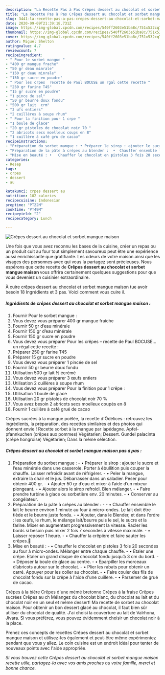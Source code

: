```yaml
---
description: "La Recette Pas à Pas Crêpes dessert au chocolat et sorbet mangue maison"
title: "La Recette Pas à Pas Crêpes dessert au chocolat et sorbet mangue maison"
slug: 3441-la-recette-pas-a-pas-crepes-dessert-au-chocolat-et-sorbet-mangue-maison
date: 2020-09-09T21:39:18.731Z
image: https://img-global.cpcdn.com/recipes/540ff2603e51ba8c/751x532cq70/crepes-dessert-au-chocolat-et-sorbet-mangue-maison-photo-principale-de-la-recette.jpg
thumbnail: https://img-global.cpcdn.com/recipes/540ff2603e51ba8c/751x532cq70/crepes-dessert-au-chocolat-et-sorbet-mangue-maison-photo-principale-de-la-recette.jpg
cover: https://img-global.cpcdn.com/recipes/540ff2603e51ba8c/751x532cq70/crepes-dessert-au-chocolat-et-sorbet-mangue-maison-photo-principale-de-la-recette.jpg
author: Miguel Shelton
ratingvalue: 4.7
reviewcount: 7
recipeingredient:
- " Pour le sorbet mangue "
- "400 gr mangue frache"
- "50 gr deau minrale"
- "150 gr deau minrale"
- "150 gr sucre en poudre"
- " Pour les crpes  recette de Paul BOCUSE un rgal cette recette "
- "250 gr farine T45"
- "15 gr sucre en poudre"
- "1 pince de sel"
- "50 gr beurre doux fondu"
- "500 gr lait  crm"
- "3 ufs entiers"
- "2 cuillères à soupe rhum"
- " Pour la finition pour 1 crpe "
- "1 boule de glace"
- "20 gr pistoles de chocolat noir 70 "
- "2 abricots secs moelleux coups en 8"
- "1 cuillère à café gru de cacao"
recipeinstructions:
- "Préparation du sorbet mangue : • Préparer le sirop : ajouter le sucre et l’eau minérale dans une casserole. Porter à ébullition puis couper la chauffe. Laisser refroidir avant de réfrigérer. • Peler la mangue, extraire la chair et le jus. Débarrasser dans un saladier. Peser pour obtenir 400 gr. • Ajouter 50 gr d’eau et mixer à l’aide d’un mixeur plongeant. • Ajouter alors le sirop refroidi. Bien mélanger. •	Faire prendre turbine à glace ou sorbetière env. 20 minutes. •	Conserver au congélateur."
- "Préparation de la pâte à crêpes au blender :  •	Chauffer ensemble le lait le beurre environ 1 minute au four à micro-ondes. Le lait doit être tiède et le beurre juste fondu. •	Ajouter, dans le Blender, et dans l’ordre : les œufs, le rhum, le mélange lait/beurre puis le sel, le sucre et la farine. Mixer en augmentant progressivement la vitesse. Racler les bords si besoin puis mixer 2 fois 7 secondes à vitesse maximale. •	Laisser reposer 1 heure. •	Chauffer la crêpière et faire sauter les crêpes."
- "Mise en beauté : •	Chauffer le chocolat en pistoles 3 fois 20 secondes au four à micro-ondes. Mélanger entre chaque chauffe. •	Etaler une crêpe. Etaler un grand disque de chocolat fondu jusqu’à 3 cm du bord. •	Déposer la boule de glace au centre. •	Eparpiller les morceaux d’abricots autour sur le chocolat. •	Plier les rabats pour obtenir un carré. Appuyer pour les coller au chocolat. •	Faire couler des fils de chocolat fondu sur la crêpe à l&#39;aide d&#39;une cuillère. •	Parsemer de grué de cacao."
categories:
- Resep
tags:
- crpes
- dessert
- au

katakunci: crpes dessert au 
nutrition: 102 calories
recipecuisine: Indonesian
preptime: "PT22M"
cooktime: "PT49M"
recipeyield: "2"
recipecategory: Lunch

---
```



![Crêpes dessert au chocolat et sorbet mangue maison](https://img-global.cpcdn.com/recipes/540ff2603e51ba8c/751x532cq70/crepes-dessert-au-chocolat-et-sorbet-mangue-maison-photo-principale-de-la-recette.jpg)

Une fois que vous avez reconnu les bases de la cuisine, créer un repas ou un produit cuit au four tout simplement savoureux peut être une expérience aussi enrichissante que gratifiante. Les odeurs de votre maison ainsi que les visages des personnes avec qui vous la partagez sont précieuses. Nous espérons que cette recette de <strong> Crêpes dessert au chocolat et sorbet mangue maison </strong> vous offrira certainement quelques suggestions pour que vous deveniez un cuisinier extraordinaire.

<!--inarticleads1-->

À cuire crêpes dessert au chocolat et sorbet mangue maison tue avoir besoin 18 Ingrédients et 3 pas. Voici comment vous cuire il.

##### Ingrédients de crêpes dessert au chocolat et sorbet mangue maison :

1. Fournir  Pour le sorbet mangue :
1. Vous devez vous préparer 400 gr mangue fraîche
1. Fournir 50 gr d’eau minérale
1. Fournir 150 gr d’eau minérale
1. Fournir 150 gr sucre en poudre
1. Vous devez vous préparer  Pour les crêpes – recette de Paul BOCUSE… un régal cette recette :
1. Préparer 250 gr farine T45
1. Préparer 15 gr sucre en poudre
1. Vous devez vous préparer 1 pincée de sel
1. Fournir 50 gr beurre doux fondu
1. Utilisation 500 gr lait ½ écrémé
1. Vous devez vous préparer 3 œufs entiers
1. Utilisation 2 cuillères à soupe rhum
1. Vous devez vous préparer  Pour la finition pour 1 crêpe :
1. Utilisation 1 boule de glace
1. Utilisation 20 gr pistoles de chocolat noir 70 %
1. Vous avez besoin 2 abricots secs moelleux coupés en 8
1. Fournir 1 cuillère à café grué de cacao


Crêpes sucrées à la mangue poêlée, la recette d&#39;Ôdélices : retrouvez les ingrédients, la préparation, des recettes similaires et des photos qui donnent envie ! Recette sorbet à la mangue par lapédagne. Apfel-pfannkuchen (crêpes aux pommes) Végétarien; Dessert. Gundel palacinta (crêpe hongroise) Végétarien; Dans la même sélection. 

<!--inarticleads2-->

##### Crêpes dessert au chocolat et sorbet mangue maison pas à pas :

1. Préparation du sorbet mangue : - • Préparer le sirop : ajouter le sucre et l’eau minérale dans une casserole. Porter à ébullition puis couper la chauffe. Laisser refroidir avant de réfrigérer. - • Peler la mangue, extraire la chair et le jus. Débarrasser dans un saladier. Peser pour obtenir 400 gr. - • Ajouter 50 gr d’eau et mixer à l’aide d’un mixeur plongeant. - • Ajouter alors le sirop refroidi. Bien mélanger. - •	Faire prendre turbine à glace ou sorbetière env. 20 minutes. - •	Conserver au congélateur.
1. Préparation de la pâte à crêpes au blender : -  - •	Chauffer ensemble le lait le beurre environ 1 minute au four à micro-ondes. Le lait doit être tiède et le beurre juste fondu. - •	Ajouter, dans le Blender, et dans l’ordre : les œufs, le rhum, le mélange lait/beurre puis le sel, le sucre et la farine. Mixer en augmentant progressivement la vitesse. Racler les bords si besoin puis mixer 2 fois 7 secondes à vitesse maximale. - •	Laisser reposer 1 heure. - •	Chauffer la crêpière et faire sauter les crêpes.
1. Mise en beauté : - •	Chauffer le chocolat en pistoles 3 fois 20 secondes au four à micro-ondes. Mélanger entre chaque chauffe. - •	Etaler une crêpe. Etaler un grand disque de chocolat fondu jusqu’à 3 cm du bord. - •	Déposer la boule de glace au centre. - •	Eparpiller les morceaux d’abricots autour sur le chocolat. - •	Plier les rabats pour obtenir un carré. Appuyer pour les coller au chocolat. - •	Faire couler des fils de chocolat fondu sur la crêpe à l&#39;aide d&#39;une cuillère. - •	Parsemer de grué de cacao.


Crêpes à la bière Crêpes d&#39;une mémé bretonne Crêpes à la fraise Crêpes sucrées Crêpes au ch Mélangez du chocolat blanc, du chocolat au lait et du chocolat noir en un seul et même dessert! Ma recette de sorbet au chocolat maison. Pour obtenir un bon dessert glacé au chocolat, il faut bien sûr utiliser du chocolat de qualité. J&#39;ai choisi la couverture au lait de Valrhona, Jivara. Si vous préférez, vous pouvez évidemment choisir un chocolat noir à la place. 

<!--inarticleads1-->

<p>
Prenez ces concepts de recettes Crêpes dessert au chocolat et sorbet mangue maison et utilisez-les également et peut-être même expérimentez pendant que vous y allez. Le coin cuisine est un endroit idéal pour tenter de nouveaux points avec l'aide appropriée.
</p>

<p>
<i>Si vous trouvez cette Crêpes dessert au chocolat et sorbet mangue maison recette utile, partagez-la avec vos amis proches ou votre famille, merci et bonne chance.</i>
</p>
